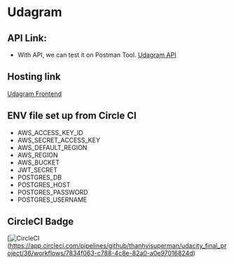 # Udagram

## API Link:

- With API, we can test it on Postman Tool.
  [Udagram API ](http://udagaram-api-env.eba-b2jj4wvk.us-east-1.elasticbeanstalk.com/api/v0)

## Hosting link

[Udagram Frontend](http://myappudacity.s3-website-us-east-1.amazonaws.com/)

## ENV file set up from Circle CI

- AWS_ACCESS_KEY_ID
- AWS_SECRET_ACCESS_KEY
- AWS_DEFAULT_REGION
- AWS_REGION
- AWS_BUCKET
- JWT_SECRET
- POSTGRES_DB
- POSTGRES_HOST
- POSTGRES_PASSWORD
- POSTGRES_USERNAME

## CircleCI Badge

[![CircleCI](https://app.circleci.com/pipelines/github/thanhvisuperman/udacity_final_project/36)(https://app.circleci.com/pipelines/github/thanhvisuperman/udacity_final_project/36/workflows/7834f063-c788-4c8e-82a0-a0e97016824d)
